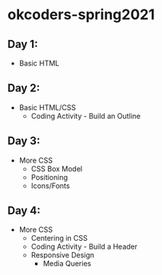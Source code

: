 # okcoders-spring2021

## Day 1:
* Basic HTML

## Day 2:
* Basic HTML/CSS
  * Coding Activity - Build an Outline

## Day 3:
* More CSS
  * CSS Box Model 
  * Positioning
  * Icons/Fonts 

## Day 4:
* More CSS
  * Centering in CSS
  * Coding Activity - Build a Header
  * Responsive Design
    * Media Queries 
